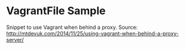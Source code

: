 # VagrantFile Sample
Snippet to use Vagrant when behind a proxy.
Source:
http://mtdevuk.com/2014/11/25/using-vagrant-when-behind-a-proxy-server/
